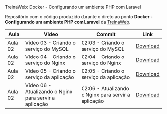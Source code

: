 TreinaWeb: Docker - Configurando um ambiente PHP com Laravel

Repositório com o código produzido durante o direto ao ponto **Docker - Configurando um ambiente PHP com Laravel** da [TreinaWeb](https://treinaweb.com.br/).

| Aula    | Video                                                  | Commit                                              | Link                                                                                                                                             |
| ------- | ------------------------------------------------------ | --------------------------------------------------- | ------------------------------------------------------------------------------------------------------------------------------------------------ |
| Aula 02 | Vídeo 03 - Criando o serviço do MySQL                  | 02:03 - Criando o serviço do MySQL                  | [Download](https://github.com/treinaweb/treinaweb-docker-configurando-ambiente-php-laravel/archive/4a746fca58425fe855ad535e6f009f3343cc13f9.zip) |
| Aula 02 | Vídeo 04 - Criando o serviço do Nginx                  | 02:04 - Criando o serviço do Nginx                  | [Download](https://github.com/treinaweb/treinaweb-docker-configurando-ambiente-php-laravel/archive/196795c3bba26e195f37e456636a224d03fe619f.zip) |
| Aula 02 | Vídeo 05 - Criando o serviço da aplicação              | 02:05 - Criando o serviço da aplicação              | [Download](https://github.com/treinaweb/treinaweb-docker-configurando-ambiente-php-laravel/archive/b1b797082d657044c3f3f736d2275b7fd4572b20.zip) |
| Aula 02 | Vídeo 06 - Atualizando o Nginx para servir a aplicação | 02:06 - Atualizando o Nginx para servir a aplicação | [Download](https://github.com/treinaweb/treinaweb-docker-configurando-ambiente-php-laravel/archive/839a7f580f4a316220e8364977da13584f024850.zip) |
